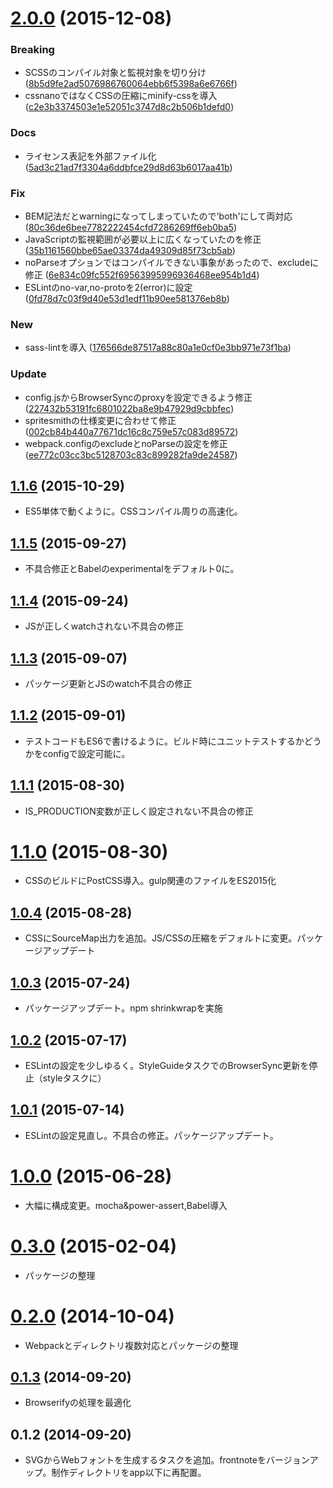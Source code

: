 <a name="2.0.0"></a>
# [2.0.0](https://github.com/frontainer/frontplate/compare/1.1.6...v2.0.0) (2015-12-08)

### Breaking

* SCSSのコンパイル対象と監視対象を切り分け ([8b5d9fe2ad5076986760064ebb6f5398a6e6766f](https://github.com/frontainer/frontplate/commit/8b5d9fe2ad5076986760064ebb6f5398a6e6766f))
* cssnanoではなくCSSの圧縮にminify-cssを導入 ([c2e3b3374503e1e52051c3747d8c2b506b1defd0](https://github.com/frontainer/frontplate/commit/c2e3b3374503e1e52051c3747d8c2b506b1defd0))

### Docs

* ライセンス表記を外部ファイル化 ([5ad3c21ad7f3304a6ddbfce29d8d63b6017aa41b](https://github.com/frontainer/frontplate/commit/5ad3c21ad7f3304a6ddbfce29d8d63b6017aa41b))

### Fix

* BEM記法だとwarningになってしまっていたので'both'にして両対応 ([80c36de6bee7782222454cfd7286269ff6eb0ba5](https://github.com/frontainer/frontplate/commit/80c36de6bee7782222454cfd7286269ff6eb0ba5))
* JavaScriptの監視範囲が必要以上に広くなっていたのを修正 ([35b1161560bbe65ae03374da49309d85f73cb5ab](https://github.com/frontainer/frontplate/commit/35b1161560bbe65ae03374da49309d85f73cb5ab))
* noParseオプションではコンパイルできない事象があったので、excludeに修正 ([6e834c09fc552f69563995996936468ee954b1d4](https://github.com/frontainer/frontplate/commit/6e834c09fc552f69563995996936468ee954b1d4))
* ESLintのno-var,no-protoを2(error)に設定 ([0fd78d7c03f9d40e53d1edf11b90ee581376eb8b](https://github.com/frontainer/frontplate/commit/0fd78d7c03f9d40e53d1edf11b90ee581376eb8b))

### New

* sass-lintを導入 ([176566de87517a88c80a1e0cf0e3bb971e73f1ba](https://github.com/frontainer/frontplate/commit/176566de87517a88c80a1e0cf0e3bb971e73f1ba))

### Update

* config.jsからBrowserSyncのproxyを設定できるよう修正 ([227432b53191fc6801022ba8e9b47929d9cbbfec](https://github.com/frontainer/frontplate/commit/227432b53191fc6801022ba8e9b47929d9cbbfec))
* spritesmithの仕様変更に合わせて修正 ([002cb84b440a77671dc16c8c759e57c083d89572](https://github.com/frontainer/frontplate/commit/002cb84b440a77671dc16c8c759e57c083d89572))
* webpack.configのexcludeとnoParseの設定を修正 ([ee772c03cc3bc5128703c83c899282fa9de24587](https://github.com/frontainer/frontplate/commit/ee772c03cc3bc5128703c83c899282fa9de24587))

<a name="1.1.6"></a>
## [1.1.6](https://github.com/frontainer/frontplate/compare/1.1.5...1.1.6) (2015-10-29)

* ES5単体で動くように。CSSコンパイル周りの高速化。


<a name="1.1.5"></a>
## [1.1.5](https://github.com/frontainer/frontplate/compare/1.1.4...1.1.5) (2015-09-27)

* 不具合修正とBabelのexperimentalをデフォルト0に。


<a name="1.1.4"></a>
## [1.1.4](https://github.com/frontainer/frontplate/compare/1.1.3...1.1.4) (2015-09-24)

* JSが正しくwatchされない不具合の修正


<a name="1.1.3"></a>
## [1.1.3](https://github.com/frontainer/frontplate/compare/1.1.2...1.1.3) (2015-09-07)

* パッケージ更新とJSのwatch不具合の修正


<a name="1.1.2"></a>
## [1.1.2](https://github.com/frontainer/frontplate/compare/1.1.1...1.1.2) (2015-09-01)

* テストコードもES6で書けるように。ビルド時にユニットテストするかどうかをconfigで設定可能に。


<a name="1.1.1"></a>
## [1.1.1](https://github.com/frontainer/frontplate/compare/1.1.0...1.1.1) (2015-08-30)

* IS_PRODUCTION変数が正しく設定されない不具合の修正


<a name="1.1.0"></a>
# [1.1.0](https://github.com/frontainer/frontplate/compare/1.0.4...1.1.0) (2015-08-30)

* CSSのビルドにPostCSS導入。gulp関連のファイルをES2015化


<a name="1.0.4"></a>
## [1.0.4](https://github.com/frontainer/frontplate/compare/1.0.3...1.0.4) (2015-08-28)

* CSSにSourceMap出力を追加。JS/CSSの圧縮をデフォルトに変更。パッケージアップデート


<a name="1.0.3"></a>
## [1.0.3](https://github.com/frontainer/frontplate/compare/1.0.2...1.0.3) (2015-07-24)

* パッケージアップデート。npm shrinkwrapを実施


<a name="1.0.2"></a>
## [1.0.2](https://github.com/frontainer/frontplate/compare/1.0.1...1.0.2) (2015-07-17)

* ESLintの設定を少しゆるく。StyleGuideタスクでのBrowserSync更新を停止（styleタスクに）


<a name="1.0.1"></a>
## [1.0.1](https://github.com/frontainer/frontplate/compare/1.0.0...1.0.1) (2015-07-14)

* ESLintの設定見直し。不具合の修正。パッケージアップデート。


<a name="1.0.0"></a>
# [1.0.0](https://github.com/frontainer/frontplate/compare/0.3.0...1.0.0) (2015-06-28)

* 大幅に構成変更。mocha&power-assert,Babel導入


<a name="0.3.0"></a>
# [0.3.0](https://github.com/frontainer/frontplate/compare/0.2.0...0.3.0) (2015-02-04)

* パッケージの整理


<a name="0.2.0"></a>
# [0.2.0](https://github.com/frontainer/frontplate/compare/0.1.3...0.2.0) (2014-10-04)

* Webpackとディレクトリ複数対応とパッケージの整理


<a name="0.1.3"></a>
## [0.1.3](https://github.com/frontainer/frontplate/compare/0.1.2...0.1.3) (2014-09-20)

* Browserifyの処理を最適化


<a name="0.1.2"></a>
## 0.1.2 (2014-09-20)

* SVGからWebフォントを生成するタスクを追加。frontnoteをバージョンアップ。制作ディレクトリをapp以下に再配置。